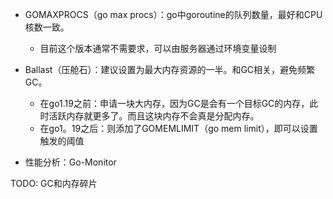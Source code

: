
+ GOMAXPROCS（go max procs）：go中goroutine的队列数量，最好和CPU核数一致。
    + 目前这个版本通常不需要求，可以由服务器通过环境变量设制

+ Ballast（压舱石）：建议设置为最大内存资源的一半。和GC相关，避免频繁GC。
    + 在go1.19之前：申请一块大内存，因为GC是会有一个目标GC的内存，此时活跃内存就更多了。而且这块内存不会真是分配内存。
    + 在go1。19之后：则添加了GOMEMLIMIT（go mem limit），即可以设置触发的阈值
+ 性能分析：Go-Monitor

TODO: GC和内存碎片
